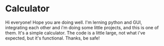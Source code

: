# Calculator
Hi everyone! Hope you are doing well. I'm lerning python and GUI, integrating each other and i'm doing some little projects, and this is one of them. It's a simple calculator. The code is a little large, not what i've expected, but it's functional. 
Thanks, be safe!
